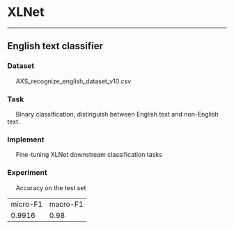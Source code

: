 # XLNet
-----
## English text classifier

### Dataset
&nbsp;&nbsp;&nbsp;&nbsp; AXS_recognize_english_dataset_v10.csv
  
### Task  
&nbsp;&nbsp;&nbsp;&nbsp; Binary classification, distinguish between English text and non-English text.
  
### Implement
&nbsp;&nbsp;&nbsp;&nbsp; Fine-tuning XLNet downstream classification tasks

### Experiment

&nbsp;&nbsp;&nbsp;&nbsp; Accuracy on the test set
<table>
  <tr>
    <td>micro-F1</td>
    <td>macro-F1</td>
  </tr>
  <tr>
    <td>0.9916</td>
    <td>0.98</td>
  </tr>
</table>   

